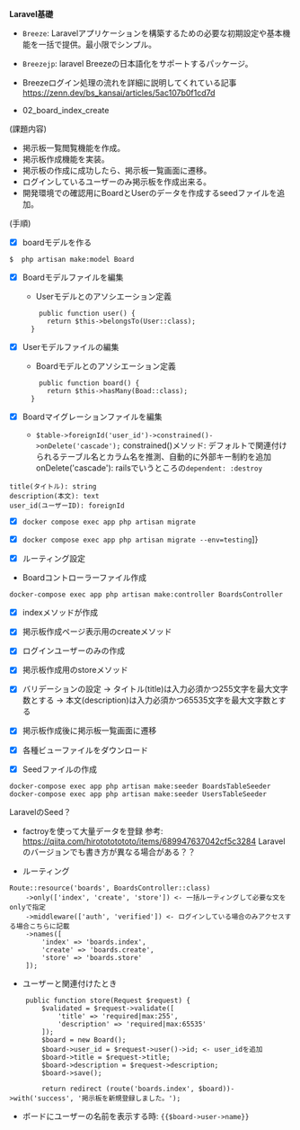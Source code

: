 **Laravel基礎**

- `Breeze`: Laravelアプリケーションを構築するための必要な初期設定や基本機能を一括で提供。最小限でシンプル。
- `Breezejp`: laravel Breezeの日本語化をサポートするパッケージ。

- Breezeログイン処理の流れを詳細に説明してくれている記事
https://zenn.dev/bs_kansai/articles/5ac107b0f1cd7d


- 02_board_index_create

(課題内容)
- 掲示板一覧閲覧機能を作成。
- 掲示板作成機能を実装。
- 掲示板の作成に成功したら、掲示板一覧画面に遷移。
- ログインしているユーザーのみ掲示板を作成出来る。
- 開発環境での確認用にBoardとUserのデータを作成するseedファイルを追加。

(手順)
- [x] boardモデルを作る
```
$  php artisan make:model Board
```
- [x] Boardモデルファイルを編集
  - Userモデルとのアソシエーション定義
  ```
      public function user() {
        return $this->belongsTo(User::class);
    }
  ```

- [x] Userモデルファイルの編集
  - Boardモデルとのアソシエーション定義
  ```
      public function board() {
        return $this->hasMany(Boad::class);
    }
  ```

- [x] Boardマイグレーションファイルを編集
  -  `$table->foreignId('user_id')->constrained()->onDelete('cascade');`
    constrained()メソッド: デフォルトで関連付けられるテーブル名とカラム名を推測、自動的に外部キー制約を追加
    onDelete('cascade'): railsでいうところの`dependent: :destroy`


```
title(タイトル): string
description(本文): text
user_id(ユーザーID): foreignId
```

- [x] `docker compose exec app php artisan migrate`
- [x] `docker compose exec app php artisan migrate --env=testing`]}

- [x] ルーティング設定 

- Boardコントローラーファイル作成
```
docker-compose exec app php artisan make:controller BoardsController
```
  - [x] indexメソッドが作成
  - [x] 掲示板作成ページ表示用のcreateメソッド
  - [x] ログインユーザーのみの作成
  - [x] 掲示板作成用のstoreメソッド
  - [x] バリデーションの設定
    → タイトル(title)は入力必須かつ255文字を最大文字数とする
    → 本文(description)は入力必須かつ65535文字を最大文字数とする
  - [x] 掲示板作成後に掲示板一覧画面に遷移

- [x] 各種ビューファイルをダウンロード

- [x] Seedファイルの作成
```
docker-compose exec app php artisan make:seeder BoardsTableSeeder
docker-compose exec app php artisan make:seeder UsersTableSeeder
```
LaravelのSeed？
- factroyを使って大量データを登録
  参考: https://qiita.com/hirotototototo/items/689947637042cf5c3284
  Laravelのバージョンでも書き方が異なる場合がある？？ 

- ルーティング
```
Route::resource('boards', BoardsController::class)
    ->only(['index', 'create', 'store']) <- 一括ルーティングして必要な文をonlyで指定
    ->middleware(['auth', 'verified']) <- ログインしている場合のみアクセスする場合こちらに記載
    ->names([
        'index' => 'boards.index',
        'create' => 'boards.create',
        'store' => 'boards.store'
    ]);
```

- ユーザーと関連付けたとき
```
    public function store(Request $request) {
        $validated = $request->validate([
            'title' => 'required|max:255',
            'description' => 'required|max:65535'
        ]);
        $board = new Board();
        $board->user_id = $request->user()->id; <- user_idを追加
        $board->title = $request->title;
        $board->description = $request->description;
        $board->save();

        return redirect (route('boards.index', $board))->with('success', '掲示板を新規登録しました。');
```
- ボードにユーザーの名前を表示する時: `{{$board->user->name}}`


